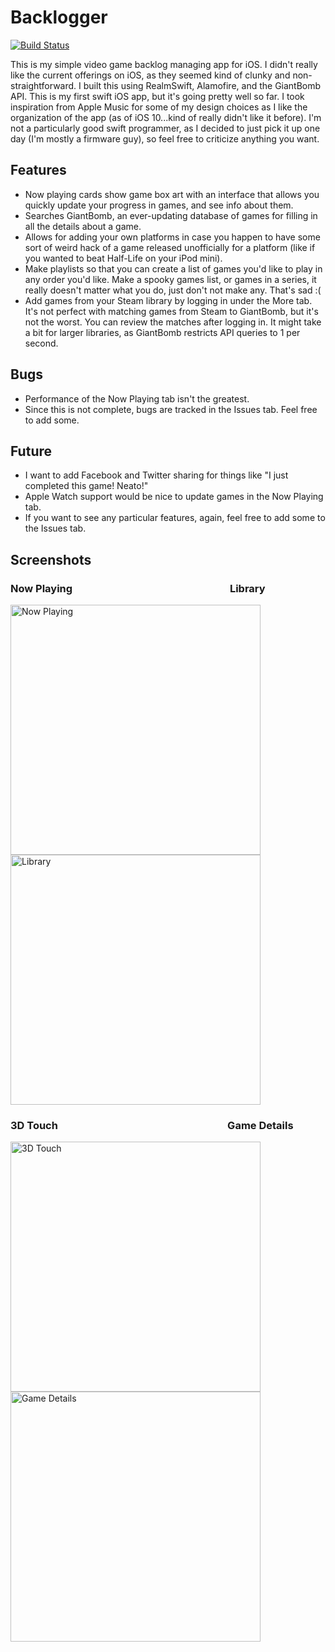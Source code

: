 # Backlogger

[![Build Status](https://travis-ci.org/a-busman/Backlogger.svg?branch=master)](https://travis-ci.org/a-busman/Backlogger)

This is my simple video game backlog managing app for iOS. I didn't really like the current offerings on iOS, as they seemed kind of
clunky and non-straightforward. I built this using RealmSwift, Alamofire, and the GiantBomb API. This is my first swift iOS app, but
it's going pretty well so far. I took inspiration from Apple Music for some of my design choices as I like the organization of the
app (as of iOS 10...kind of really didn't like it before). I'm not a particularly good swift programmer, as I decided to just pick it
up one day (I'm mostly a firmware guy), so feel free to criticize anything you want.

## Features
* Now playing cards show game box art with an interface that allows you quickly update your progress in games, and see info about them.
* Searches GiantBomb, an ever-updating database of games for filling in all the details about a game.
* Allows for adding your own platforms in case you happen to have some sort of weird hack of a game released unofficially for a platform
(like if you wanted to beat Half-Life on your iPod mini).
* Make playlists so that you can create a list of games you'd like to play in any order you'd like. Make a spooky games list, or
games in a series, it really doesn't matter what you do, just don't not make any. That's sad :(
* Add games from your Steam library by logging in under the More tab. It's not perfect with matching games from Steam to GiantBomb, but it's not the worst. You can review the matches after logging in. It might take a bit for larger libraries, as GiantBomb restricts API queries to 1 per second.

## Bugs
* Performance of the Now Playing tab isn't the greatest.
* Since this is not complete, bugs are tracked in the Issues tab. Feel free to add some.

## Future
* I want to add Facebook and Twitter sharing for things like "I just completed this game! Neato!"
* Apple Watch support would be nice to update games in the Now Playing tab.
* If you want to see any particular features, again, feel free to add some to the Issues tab.

## Screenshots
### Now Playing &nbsp;&nbsp;&nbsp;&nbsp;&nbsp;&nbsp;&nbsp;&nbsp;&nbsp;&nbsp;&nbsp;&nbsp;&nbsp;&nbsp;&nbsp;&nbsp;&nbsp;&nbsp;&nbsp;&nbsp;&nbsp;&nbsp;&nbsp;&nbsp;&nbsp;&nbsp;&nbsp;&nbsp;&nbsp;&nbsp;&nbsp;&nbsp;&nbsp;&nbsp;&nbsp;&nbsp;&nbsp;&nbsp;&nbsp;&nbsp;&nbsp;&nbsp;&nbsp;&nbsp;&nbsp;&nbsp;&nbsp;&nbsp;&nbsp;&nbsp;&nbsp;&nbsp;&nbsp;&nbsp;&nbsp;&nbsp;&nbsp;&nbsp;&nbsp;&nbsp;&nbsp;&nbsp;&nbsp;&nbsp;Library
<img src="/../screenshots/Now_playing.png?raw=true" width=400 alt="Now Playing">   <img src="/../screenshots/Library.png?raw=true" width=400 alt="Library">
### 3D Touch &nbsp;&nbsp;&nbsp;&nbsp;&nbsp;&nbsp;&nbsp;&nbsp;&nbsp;&nbsp;&nbsp;&nbsp;&nbsp;&nbsp;&nbsp;&nbsp;&nbsp;&nbsp;&nbsp;&nbsp;&nbsp;&nbsp;&nbsp;&nbsp;&nbsp;&nbsp;&nbsp;&nbsp;&nbsp;&nbsp;&nbsp;&nbsp;&nbsp;&nbsp;&nbsp;&nbsp;&nbsp;&nbsp;&nbsp;&nbsp;&nbsp;&nbsp;&nbsp;&nbsp;&nbsp;&nbsp;&nbsp;&nbsp;&nbsp;&nbsp;&nbsp;&nbsp;&nbsp;&nbsp;&nbsp;&nbsp;&nbsp;&nbsp;&nbsp;&nbsp;&nbsp;&nbsp;&nbsp;&nbsp;&nbsp;&nbsp;&nbsp;&nbsp;&nbsp;Game Details
<img src="/../screenshots/3d_touch.png?raw=true" width=400 alt="3D Touch">   <img src="/../screenshots/Game_details.png?raw=true" width=400 alt="Game Details">
